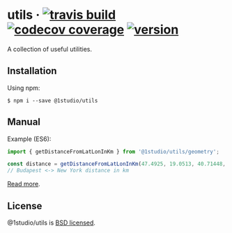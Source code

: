 # utils &middot; [![travis build](https://img.shields.io/travis/roberto404/utils.svg)](https://travis-ci.org/roberto404/utils) [![codecov coverage](https://img.shields.io/codecov/c/github/roberto404/utils.svg)](https://codecov.io/gh/roberto404/utils) [![version](https://img.shields.io/npm/v/@1studio/utils.svg)](http://npm.im/@1studio/utils)

A collection of useful utilities.

## Installation

Using npm:
```shell
$ npm i --save @1studio/utils
```

## Manual

Example (ES6):
```javascript
import { getDistanceFromLatLonInKm } from '@1studio/utils/geometry';

const distance = getDistanceFromLatLonInKm(47.4925, 19.0513, 40.71448, -74.00598);
// Budapest <-> New York distance in km
```

[Read more](./MANUAL.md).

## License

@1studio/utils is [BSD licensed](./LICENSE).
